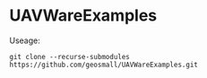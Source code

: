 # UAVWareExamples

Useage:
```
git clone --recurse-submodules https://github.com/geosmall/UAVWareExamples.git
```
